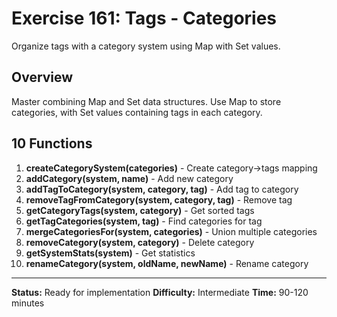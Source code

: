 # Exercise 161: Tags - Categories

Organize tags with a category system using Map with Set values.

## Overview

Master combining Map and Set data structures. Use Map to store categories, with Set values containing tags in each category.

## 10 Functions

1. **createCategorySystem(categories)** - Create category->tags mapping
2. **addCategory(system, name)** - Add new category
3. **addTagToCategory(system, category, tag)** - Add tag to category
4. **removeTagFromCategory(system, category, tag)** - Remove tag
5. **getCategoryTags(system, category)** - Get sorted tags
6. **getTagCategories(system, tag)** - Find categories for tag
7. **mergeCategoriesFor(system, categories)** - Union multiple categories
8. **removeCategory(system, category)** - Delete category
9. **getSystemStats(system)** - Get statistics
10. **renameCategory(system, oldName, newName)** - Rename category

---

**Status:** Ready for implementation
**Difficulty:** Intermediate
**Time:** 90-120 minutes
